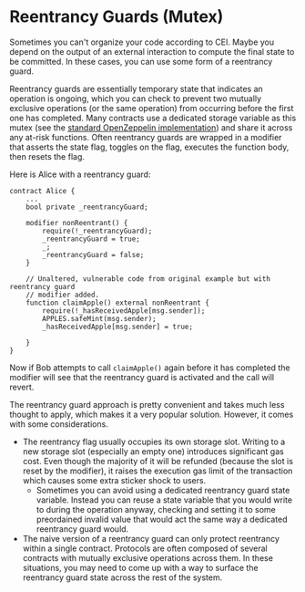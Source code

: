# Reentrancy Guards (Mutex)

Sometimes you can't organize your code according to CEI. Maybe you depend on the output of an external interaction to compute the final state to be committed. In these cases, you can use some form of a reentrancy guard.

Reentrancy guards are essentially temporary state that indicates an operation is ongoing, which you can check to prevent two mutually exclusive operations (or the same operation) from occurring before the first one has completed. Many contracts use a dedicated storage variable as this mutex (see the [standard OpenZeppelin implementation](https://docs.openzeppelin.com/contracts/4.x/api/security#ReentrancyGuard)) and share it across any at-risk functions. Often reentrancy guards are wrapped in a modifier that asserts the state flag, toggles on the flag, executes the function body, then resets the flag.

Here is Alice with a reentrancy guard:


```solidity
contract Alice {
    ...
    bool private _reentrancyGuard;

    modifier nonReentrant() {
        require(!_reentrancyGuard);
        _reentrancyGuard = true;
        _;
        _reentrancyGuard = false;
    }

    // Unaltered, vulnerable code from original example but with reentrancy guard
    // modifier added.
    function claimApple() external nonReentrant {
        require(!_hasReceivedApple[msg.sender]);
        APPLES.safeMint(msg.sender);
        _hasReceivedApple[msg.sender] = true;

    }
}
```

Now if Bob attempts to call `claimApple()` again before it has completed the modifier will see that the reentrancy guard is activated and the call will revert.

The reentrancy guard approach is pretty convenient and takes much less thought to apply, which makes it a very popular solution. However, it comes with some considerations.

- The reentrancy flag usually occupies its own storage slot. Writing to a new storage slot (especially an empty one) introduces significant gas cost. Even though the majority of it will be refunded (because the slot is reset by the modifier), it raises the execution gas limit of the transaction which causes some extra sticker shock to users.
    - Sometimes you can avoid using a dedicated reentrancy guard state variable. Instead you can reuse a state variable that you would write to during the operation anyway, checking and setting it to some preordained invalid value that would act the same way a dedicated reentrancy guard would.
- The naive version of a reentrancy guard can only protect reentrancy within a single contract. Protocols are often composed of several contracts with mutually exclusive operations across them. In these situations, you may need to come up with a way to surface the reentrancy guard state across the rest of the system.
